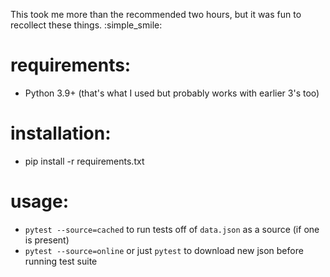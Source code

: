 This took me more than the recommended two hours, but it was fun to recollect these things. :simple_smile:

# requirements:
* Python 3.9+ (that's what I used but probably works with earlier 3's too)

# installation:
* pip install -r requirements.txt

# usage:
* `pytest --source=cached` to run tests off of `data.json` as a source (if one is present)
* `pytest --source=online` or just `pytest` to download new json before running test suite